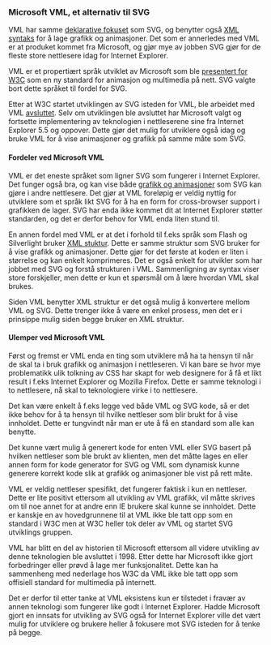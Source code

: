 ### Microsoft VML, et alternativ til SVG ###

VML har samme [deklarative fokuset][1] som SVG, og benytter også [XML syntaks][1]
for å lage grafikk og animasjoner. Det som er annerledes med VML er at produket
kommet fra Microsoft, og gjør mye av jobben SVG gjør for de fleste store
nettlesere idag for Internet Explorer.

VML er et propertiært språk utviklet av Microsoft som ble [presentert for W3C][2]
som en ny standard for animasjon og multimedia på nett. SVG valgte bort dette
språket til fordel for SVG.

Etter at W3C startet utviklingen av SVG isteden for VML, ble arbeidet med VML
[avsluttet][2]. Selv om utviklingen ble avsluttet har Microsoft valgt og fortsette
implementering av teknologien i nettleserene sine fra Internet Explorer 5.5 og
oppover. Dette gjør det mulig for utviklere også idag og bruke VML for å vise
animasjoner og grafikk på samme måte som SVG.

#### Fordeler ved Microsoft VML ####

VML er det eneste språket som ligner SVG som fungerer i Internet Explorer. Det
funger også bra, og kan vise både [grafikk og animasjoner][1] som SVG kan gjøre i andre
nettlesere. Det gjør at VML foreløpig er veldig nyttig for utviklere som et språk
likt SVG for å ha en form for cross-browser support i grafikken de lager. SVG
har enda ikke kommet dit at Internet Explorer støtter standarden, og det er derfor
behov for VML enda liten stund til.

En annen fordel med VML er at det i forhold til f.eks språk som Flash og
Silverlight bruker [XML stuktur][1]. Dette er samme struktur som SVG bruker for å vise
grafikk og animasjoner. Dette gjør for det første at koden er liten i størrelse
og kan enkelt komprimeres. Det er også enkelt for utvikler som har jobbet med
SVG og forstå strukturen i VML. Sammenligning av syntax viser store forskjeller,
men dette er kun et spørsmål om å lære hvordan VML skal brukes. 

Siden VML benytter XML struktur er det også mulig å konvertere mellom VML og SVG.
Dette trenger ikke å være en enkel prosess, men det er i prinsippe mulig siden
begge bruker en XML struktur.

#### Ulemper ved Microsoft VML ####

Først og fremst er VML enda en ting som utviklere må ha ta hensyn til når de
skal ta i bruk grafikk og animasjon i nettleseren. Vi kan bare se hvor mye 
problematikk ulik tolkning av CSS har skapt for web designere for å få et likt
result i f.eks Internet Explorer og Mozilla Firefox. Dette er samme teknologi i
to nettlesere, nå skal to teknologiere virke i to nettlesere.

Det kan være enkelt å f.eks legge ved både VML og SVG kode, så er det ikke behov
for å ta hensyn til hvilke nettleser som blir brukt for å vise innholdet. Dette
er tungvindt når man er ute å få en standard som alle kan benytte. 

Det kunne vært mulig å generert kode for enten VML eller SVG basert på hvilken
nettleser som ble brukt av klienten, men det måtte lages en eller annen form for
kode generator for SVG og VML som dynamisk kunne generere korrekt kode slik at
grafikk og animasjoner ble vist på rett måte.

VML er veldig nettleser spesifikt, det fungerer faktisk i kun en nettleser. Dette
er lite positivt ettersom all utvikling av VML grafikk, vil måtte skrives om til
noe annet for at andre enn IE brukere skal kunne se innholdet. Dette er kanskje
en av hovedgrunnene til at VML ikke ble tatt opp som en standard i W3C men at
W3C heller tok deler av VML og startet SVG utviklings gruppen.

VML har blitt en del av historien til Microsoft ettersom all videre utvikling
av denne teknologien ble avsluttet i 1998. Etter dette har Microsoft ikke gjort
forbedringer eller prøvd å lage mer funksjonalitet. Dette kan ha sammenheng med
nederlage hos W3C da VML ikke ble tatt opp som offisiell standard for multimedia
på internett.

Det er derfor til etter tanke at VML eksistens kun er tilstedet i fravær av annen
teknologi som fungerer like godt i Internet Explorer. Hadde Microsoft gjort en
innsats for utvikling av SVG også for Internet Explorer ville det vært mulig for
utviklere og brukere heller å fokusere mot SVG isteden for å tenke på begge. 

[1]: http://msdn.microsoft.com/en-us/library/bb250524%28VS.85%29.aspx
[2]: http://en.wikipedia.org/wiki/Vector_Markup_Language
